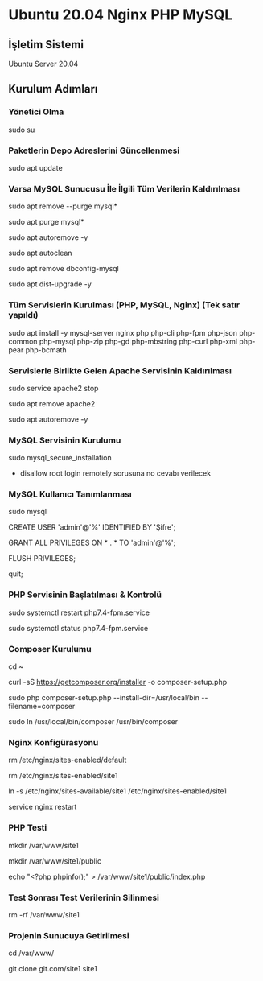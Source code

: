 # Ubuntu 20.04 Nginx PHP MySQL

## İşletim Sistemi

Ubuntu Server 20.04

## Kurulum Adımları

### Yönetici Olma

sudo su

### Paketlerin Depo Adreslerini Güncellenmesi

sudo apt update

### Varsa MySQL Sunucusu İle İlgili Tüm Verilerin Kaldırılması

sudo apt remove --purge mysql\*

sudo apt purge mysql\*

sudo apt autoremove -y

sudo apt autoclean

sudo apt remove dbconfig-mysql

sudo apt dist-upgrade -y

### Tüm Servislerin Kurulması (PHP, MySQL, Nginx) (Tek satır yapıldı)

sudo apt install -y mysql-server nginx php php-cli php-fpm php-json php-common php-mysql php-zip php-gd php-mbstring php-curl php-xml php-pear php-bcmath

### Servislerle Birlikte Gelen Apache Servisinin Kaldırılması

sudo service apache2 stop

sudo apt remove apache2

sudo apt autoremove -y

### MySQL Servisinin Kurulumu

sudo mysql\_secure\_installation

- disallow root login remotely sorusuna no cevabı verilecek

### MySQL Kullanıcı Tanımlanması

sudo mysql

CREATE USER &#39;admin&#39;@&#39;%&#39; IDENTIFIED BY &#39;Şifre&#39;;

GRANT ALL PRIVILEGES ON \* . \* TO &#39;admin&#39;@&#39;%&#39;;

FLUSH PRIVILEGES;

quit;

### PHP Servisinin Başlatılması &amp; Kontrolü

sudo systemctl restart php7.4-fpm.service

sudo systemctl status php7.4-fpm.service

### Composer Kurulumu

cd ~

curl -sS https://getcomposer.org/installer -o composer-setup.php

sudo php composer-setup.php --install-dir=/usr/local/bin --filename=composer

sudo ln /usr/local/bin/composer /usr/bin/composer

### Nginx Konfigürasyonu

rm /etc/nginx/sites-enabled/default

rm /etc/nginx/sites-enabled/site1

ln -s /etc/nginx/sites-available/site1 /etc/nginx/sites-enabled/site1

service nginx restart

### PHP Testi

mkdir /var/www/site1

mkdir /var/www/site1/public

echo "\<?php phpinfo();" \> /var/www/site1/public/index.php

### Test Sonrası Test Verilerinin Silinmesi

rm -rf /var/www/site1

### Projenin Sunucuya Getirilmesi

cd /var/www/

git clone git.com/site1 site1
